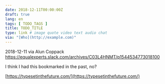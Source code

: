 ```yaml
---
date: 2018-12-11T00:00:00Z
draft: true
lang: en
tags: [ TODO_TAGS ]
title: TODO_TITLE
type: link # image quote video text audio chat
via: "[Who](http://example.com)"
---
```



2018-12-11 via Alun Coppack
https://equalexperts.slack.com/archives/C03L4HNMT/p1544534773018100

I think I had this bookmarked in the past, no?

[https://typesetinthefuture.com/](https://typesetinthefuture.com/)

